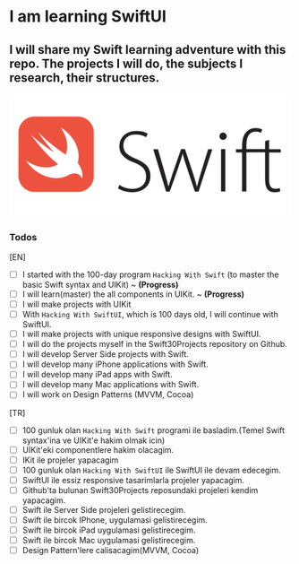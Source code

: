 # I am learning SwiftUI

## I will share my Swift learning adventure with this repo. The projects I will do, the subjects I research, their structures.



![](./assets/swift.png)

### Todos

[EN]

- [ ] I started with the 100-day program `Hacking With Swift` (to master the basic Swift syntax and UIKit) ~ **(Progress)**
- [ ] I will learn(master) the all components in UIKit. ~ **(Progress)**
- [ ] I will make projects with UIKit
- [ ] With `Hacking With SwiftUI`, which is 100 days old, I will continue with SwiftUI.
- [ ] I will make projects with unique responsive designs with SwiftUI.
- [ ] I will do the projects myself in the Swift30Projects repository on Github.
- [ ] I will develop Server Side projects with Swift.
- [ ] I will develop many iPhone applications with Swift.
- [ ] I will develop many iPad apps with Swift.
- [ ]  I will develop many Mac applications with Swift.
- [ ]  I will work on Design Patterns (MVVM, Cocoa)

[TR]
- [ ] 100 gunluk olan `Hacking With Swift` programi ile basladim.(Temel Swift syntax'ina ve UIKit'e hakim olmak icin)
- [ ] UIKit'eki componentlere hakim olacagim.
- [ ] IKit ile projeler yapacagim
- [ ] 100 gunluk olan `Hacking With SwiftUI` ile SwiftUI ile devam edecegim.
- [ ] SwiftUI ile essiz responsive tasarimlarla projeler yapacagim.
- [ ] Github'ta bulunan Swift30Projects reposundaki projeleri kendim yapacagim.
- [ ] Swift ile Server Side projeleri gelistirecegim. 
- [ ] Swift ile bircok IPhone,  uygulamasi gelistirecegim.
- [ ] Swift ile bircok iPad uygulamasi gelistirecegim.
- [ ]  Swift ile bircok Mac uygulamasi gelistirecegim.
- [ ]  Design Pattern'lere calisacagim(MVVM, Cocoa)
